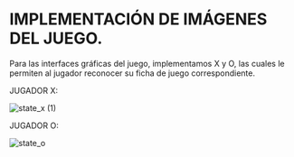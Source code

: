 # IMPLEMENTACIÓN DE IMÁGENES DEL JUEGO.

Para las interfaces gráficas del juego, implementamos X y O, las cuales le permiten al jugador reconocer su ficha de juego correspondiente.

JUGADOR X: 

![state_x (1)](https://github.com/user-attachments/assets/16035263-1e6c-4912-ab47-84e7471a4004)

JUGADOR O:

![state_o](https://github.com/user-attachments/assets/1036d5fd-8926-4a4f-8e0c-e024851a401b)


